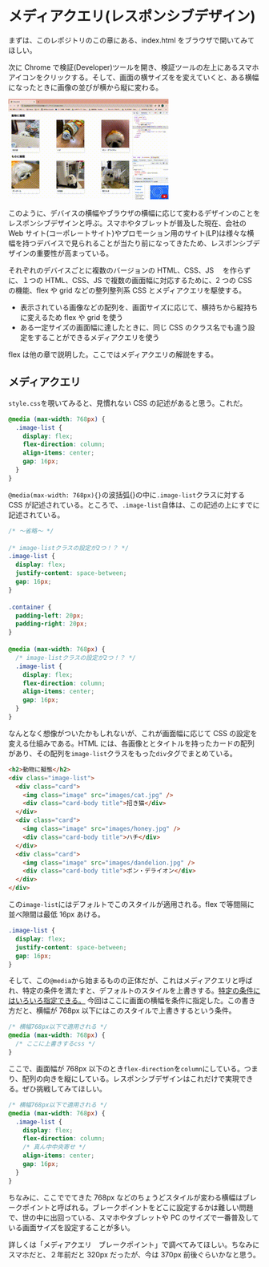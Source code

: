 # メディアクエリ(レスポンシブデザイン)

まずは、このレポジトリのこの章にある、index.html をブラウザで開いてみてほしい。

次に Chrome で検証(Developer)ツールを開き、検証ツールの左上にあるスマホアイコンをクリックする。そして、画面の横サイズをを変えていくと、ある横幅になったときに画像の並びが横から縦に変わる。

![検証ツールで横幅変えるgif](responsive.gif)

このように、デバイスの横幅やブラウザの横幅に応じて変わるデザインのことをレスポンシブデザインと呼ぶ。スマホやタブレットが普及した現在、会社の Web サイト(コーポレートサイト)やプロモーション用のサイト(LP)は様々な横幅を持つデバイスで見られることが当たり前になってきたため、レスポンシブデザインの重要性が高まっている。

それぞれのデバイスごとに複数のバージョンの HTML、CSS、JS 　を作らずに、１つの HTML、CSS、JS で複数の画面幅に対応するために、2 つの CSS の機能、flex や grid などの整列整列系 CSS とメディアクエリを駆使する。

- 表示されている画像などの配列を、画面サイズに応じて、横持ちから縦持ちに変えるため flex や grid を使う
- ある一定サイズの画面幅に達したときに、同じ CSS のクラス名でも違う設定をすることができるメディアクエリを使う

flex は他の章で説明した。ここではメディアクエリの解説をする。

## メディアクエリ

`style.css`を覗いてみると、見慣れない CSS の記述があると思う。これだ。

```css
@media (max-width: 768px) {
  .image-list {
    display: flex;
    flex-direction: column;
    align-items: center;
    gap: 16px;
  }
}
```

`@media(max-width: 768px){}`の波括弧{}の中に`.image-list`クラスに対する CSS が記述されている。ところで、`.image-list`自体は、この記述の上にすでに記述されている。

```css
/* 〜省略〜 */

/* image-listクラスの設定が2つ！？ */
.image-list {
  display: flex;
  justify-content: space-between;
  gap: 16px;
}

.container {
  padding-left: 20px;
  padding-right: 20px;
}

@media (max-width: 768px) {
  /* image-listクラスの設定が2つ！？ */
  .image-list {
    display: flex;
    flex-direction: column;
    align-items: center;
    gap: 16px;
  }
}
```

なんとなく想像がついたかもしれないが、これが画面幅に応じて CSS の設定を変える仕組みである。HTML には、各画像ととタイトルを持ったカードの配列があり、その配列を`image-list`クラスをもった`div`タグでまとめている。

```html
<h2>動物に擬態</h2>
<div class="image-list">
  <div class="card">
    <img class="image" src="images/cat.jpg" />
    <div class="card-body title">招き猫</div>
  </div>
  <div class="card">
    <img class="image" src="images/honey.jpg" />
    <div class="card-body title">ハチ</div>
  </div>
  <div class="card">
    <img class="image" src="images/dandelion.jpg" />
    <div class="card-body title">ポン・デライオン</div>
  </div>
</div>
```

この`image-list`にはデフォルトでこのスタイルが適用される。flex で等間隔に並べ隙間は最低 16px あける。

```css
.image-list {
  display: flex;
  justify-content: space-between;
  gap: 16px;
}
```

そして、この`@media`から始まるものの正体だが、これはメディアクエリと呼ばれ、特定の条件を満たすと、デフォルトのスタイルを上書きする。[特定の条件にはいろいろ指定できる。](https://developer.mozilla.org/ja/docs/Web/CSS/Media_Queries/Using_media_queries)
今回はここに画面の横幅を条件に指定した。この書き方だと、横幅が 768px 以下にはこのスタイルで上書きするという条件。

```css
/* 横幅768px以下で適用される */
@media (max-width: 768px) {
  /* ここに上書きするcss */
}
```

ここで、画面幅が 768px 以下のとき`flex-direction`を`column`にしている。つまり、配列の向きを縦にしている。レスポンシブデザインはこれだけで実現できる。ぜひ挑戦してみてほしい。

```css
/* 横幅768px以下で適用される */
@media (max-width: 768px) {
  .image-list {
    display: flex;
    flex-direction: column;
    /* 真ん中中央寄せ */
    align-items: center;
    gap: 16px;
  }
}
```

ちなみに、ここででてきた 768px などのちょうどスタイルが変わる横幅はブレークポイントと呼ばれる。ブレークポイントをどこに設定するかは難しい問題で、世の中に出回っている、スマホやタブレットや PC のサイズで一番普及している画面サイズを設定することが多い。

詳しくは「メディアクエリ　ブレークポイント」で調べてみてほしい。ちなみにスマホだと、２年前だと 320px だったが、今は 370px 前後ぐらいかなと思う。
